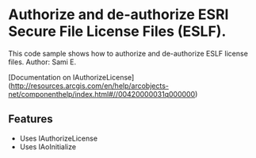 # Authorize and de-authorize ESRI Secure File License Files (ESLF).
This code sample shows how to authorize and de-authorize ESLF license files.
Author: Sami E.

[Documentation on IAuthorizeLicense]
(http://resources.arcgis.com/en/help/arcobjects-net/componenthelp/index.html#//00420000031q000000)

## Features
* Uses IAuthorizeLicense
* Uses IAoInitialize


